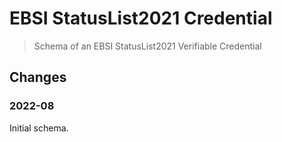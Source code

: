 # EBSI StatusList2021 Credential

> Schema of an EBSI StatusList2021 Verifiable Credential

## Changes

### 2022-08

Initial schema.
